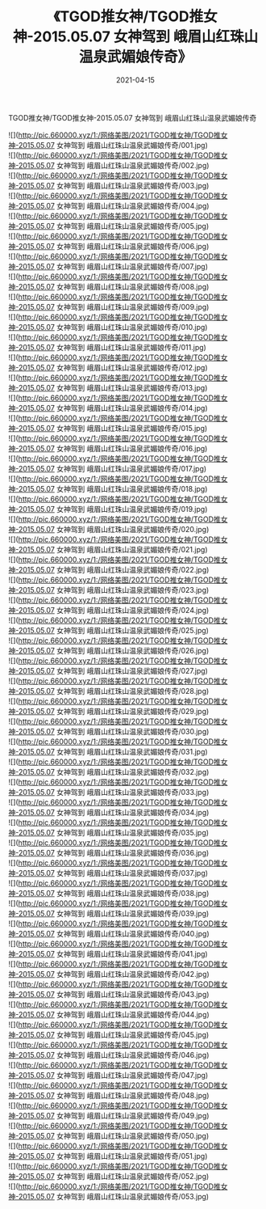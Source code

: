 ﻿---
layout: post
title:  《TGOD推女神/TGOD推女神-2015.05.07 女神驾到 峨眉山红珠山温泉武媚娘传奇》
date:   2021-04-15
img: http://pic.660000.xyz/1:/网络美图/2021/TGOD推女神/TGOD推女神-2015.05.07 女神驾到 峨眉山红珠山温泉武媚娘传奇/000.jpg
categories: [美女, 清纯, 唯美]
---

TGOD推女神/TGOD推女神-2015.05.07 女神驾到 峨眉山红珠山温泉武媚娘传奇

 ![](http://pic.660000.xyz/1:/网络美图/2021/TGOD推女神/TGOD推女神-2015.05.07 女神驾到 峨眉山红珠山温泉武媚娘传奇/001.jpg) <br>![](http://pic.660000.xyz/1:/网络美图/2021/TGOD推女神/TGOD推女神-2015.05.07 女神驾到 峨眉山红珠山温泉武媚娘传奇/002.jpg) <br>![](http://pic.660000.xyz/1:/网络美图/2021/TGOD推女神/TGOD推女神-2015.05.07 女神驾到 峨眉山红珠山温泉武媚娘传奇/003.jpg) <br>![](http://pic.660000.xyz/1:/网络美图/2021/TGOD推女神/TGOD推女神-2015.05.07 女神驾到 峨眉山红珠山温泉武媚娘传奇/004.jpg) <br>![](http://pic.660000.xyz/1:/网络美图/2021/TGOD推女神/TGOD推女神-2015.05.07 女神驾到 峨眉山红珠山温泉武媚娘传奇/005.jpg) <br>![](http://pic.660000.xyz/1:/网络美图/2021/TGOD推女神/TGOD推女神-2015.05.07 女神驾到 峨眉山红珠山温泉武媚娘传奇/006.jpg) <br>![](http://pic.660000.xyz/1:/网络美图/2021/TGOD推女神/TGOD推女神-2015.05.07 女神驾到 峨眉山红珠山温泉武媚娘传奇/007.jpg) <br>![](http://pic.660000.xyz/1:/网络美图/2021/TGOD推女神/TGOD推女神-2015.05.07 女神驾到 峨眉山红珠山温泉武媚娘传奇/008.jpg) <br>![](http://pic.660000.xyz/1:/网络美图/2021/TGOD推女神/TGOD推女神-2015.05.07 女神驾到 峨眉山红珠山温泉武媚娘传奇/009.jpg) <br>![](http://pic.660000.xyz/1:/网络美图/2021/TGOD推女神/TGOD推女神-2015.05.07 女神驾到 峨眉山红珠山温泉武媚娘传奇/010.jpg) <br>![](http://pic.660000.xyz/1:/网络美图/2021/TGOD推女神/TGOD推女神-2015.05.07 女神驾到 峨眉山红珠山温泉武媚娘传奇/011.jpg) <br>![](http://pic.660000.xyz/1:/网络美图/2021/TGOD推女神/TGOD推女神-2015.05.07 女神驾到 峨眉山红珠山温泉武媚娘传奇/012.jpg) <br>![](http://pic.660000.xyz/1:/网络美图/2021/TGOD推女神/TGOD推女神-2015.05.07 女神驾到 峨眉山红珠山温泉武媚娘传奇/013.jpg) <br>![](http://pic.660000.xyz/1:/网络美图/2021/TGOD推女神/TGOD推女神-2015.05.07 女神驾到 峨眉山红珠山温泉武媚娘传奇/014.jpg) <br>![](http://pic.660000.xyz/1:/网络美图/2021/TGOD推女神/TGOD推女神-2015.05.07 女神驾到 峨眉山红珠山温泉武媚娘传奇/015.jpg) <br>![](http://pic.660000.xyz/1:/网络美图/2021/TGOD推女神/TGOD推女神-2015.05.07 女神驾到 峨眉山红珠山温泉武媚娘传奇/016.jpg) <br>![](http://pic.660000.xyz/1:/网络美图/2021/TGOD推女神/TGOD推女神-2015.05.07 女神驾到 峨眉山红珠山温泉武媚娘传奇/017.jpg) <br>![](http://pic.660000.xyz/1:/网络美图/2021/TGOD推女神/TGOD推女神-2015.05.07 女神驾到 峨眉山红珠山温泉武媚娘传奇/018.jpg) <br>![](http://pic.660000.xyz/1:/网络美图/2021/TGOD推女神/TGOD推女神-2015.05.07 女神驾到 峨眉山红珠山温泉武媚娘传奇/019.jpg) <br>![](http://pic.660000.xyz/1:/网络美图/2021/TGOD推女神/TGOD推女神-2015.05.07 女神驾到 峨眉山红珠山温泉武媚娘传奇/020.jpg) <br>![](http://pic.660000.xyz/1:/网络美图/2021/TGOD推女神/TGOD推女神-2015.05.07 女神驾到 峨眉山红珠山温泉武媚娘传奇/021.jpg) <br>![](http://pic.660000.xyz/1:/网络美图/2021/TGOD推女神/TGOD推女神-2015.05.07 女神驾到 峨眉山红珠山温泉武媚娘传奇/022.jpg) <br>![](http://pic.660000.xyz/1:/网络美图/2021/TGOD推女神/TGOD推女神-2015.05.07 女神驾到 峨眉山红珠山温泉武媚娘传奇/023.jpg) <br>![](http://pic.660000.xyz/1:/网络美图/2021/TGOD推女神/TGOD推女神-2015.05.07 女神驾到 峨眉山红珠山温泉武媚娘传奇/024.jpg) <br>![](http://pic.660000.xyz/1:/网络美图/2021/TGOD推女神/TGOD推女神-2015.05.07 女神驾到 峨眉山红珠山温泉武媚娘传奇/025.jpg) <br>![](http://pic.660000.xyz/1:/网络美图/2021/TGOD推女神/TGOD推女神-2015.05.07 女神驾到 峨眉山红珠山温泉武媚娘传奇/026.jpg) <br>![](http://pic.660000.xyz/1:/网络美图/2021/TGOD推女神/TGOD推女神-2015.05.07 女神驾到 峨眉山红珠山温泉武媚娘传奇/027.jpg) <br>![](http://pic.660000.xyz/1:/网络美图/2021/TGOD推女神/TGOD推女神-2015.05.07 女神驾到 峨眉山红珠山温泉武媚娘传奇/028.jpg) <br>![](http://pic.660000.xyz/1:/网络美图/2021/TGOD推女神/TGOD推女神-2015.05.07 女神驾到 峨眉山红珠山温泉武媚娘传奇/029.jpg) <br>![](http://pic.660000.xyz/1:/网络美图/2021/TGOD推女神/TGOD推女神-2015.05.07 女神驾到 峨眉山红珠山温泉武媚娘传奇/030.jpg) <br>![](http://pic.660000.xyz/1:/网络美图/2021/TGOD推女神/TGOD推女神-2015.05.07 女神驾到 峨眉山红珠山温泉武媚娘传奇/031.jpg) <br>![](http://pic.660000.xyz/1:/网络美图/2021/TGOD推女神/TGOD推女神-2015.05.07 女神驾到 峨眉山红珠山温泉武媚娘传奇/032.jpg) <br>![](http://pic.660000.xyz/1:/网络美图/2021/TGOD推女神/TGOD推女神-2015.05.07 女神驾到 峨眉山红珠山温泉武媚娘传奇/033.jpg) <br>![](http://pic.660000.xyz/1:/网络美图/2021/TGOD推女神/TGOD推女神-2015.05.07 女神驾到 峨眉山红珠山温泉武媚娘传奇/034.jpg) <br>![](http://pic.660000.xyz/1:/网络美图/2021/TGOD推女神/TGOD推女神-2015.05.07 女神驾到 峨眉山红珠山温泉武媚娘传奇/035.jpg) <br>![](http://pic.660000.xyz/1:/网络美图/2021/TGOD推女神/TGOD推女神-2015.05.07 女神驾到 峨眉山红珠山温泉武媚娘传奇/036.jpg) <br>![](http://pic.660000.xyz/1:/网络美图/2021/TGOD推女神/TGOD推女神-2015.05.07 女神驾到 峨眉山红珠山温泉武媚娘传奇/037.jpg) <br>![](http://pic.660000.xyz/1:/网络美图/2021/TGOD推女神/TGOD推女神-2015.05.07 女神驾到 峨眉山红珠山温泉武媚娘传奇/038.jpg) <br>![](http://pic.660000.xyz/1:/网络美图/2021/TGOD推女神/TGOD推女神-2015.05.07 女神驾到 峨眉山红珠山温泉武媚娘传奇/039.jpg) <br>![](http://pic.660000.xyz/1:/网络美图/2021/TGOD推女神/TGOD推女神-2015.05.07 女神驾到 峨眉山红珠山温泉武媚娘传奇/040.jpg) <br>![](http://pic.660000.xyz/1:/网络美图/2021/TGOD推女神/TGOD推女神-2015.05.07 女神驾到 峨眉山红珠山温泉武媚娘传奇/041.jpg) <br>![](http://pic.660000.xyz/1:/网络美图/2021/TGOD推女神/TGOD推女神-2015.05.07 女神驾到 峨眉山红珠山温泉武媚娘传奇/042.jpg) <br>![](http://pic.660000.xyz/1:/网络美图/2021/TGOD推女神/TGOD推女神-2015.05.07 女神驾到 峨眉山红珠山温泉武媚娘传奇/043.jpg) <br>![](http://pic.660000.xyz/1:/网络美图/2021/TGOD推女神/TGOD推女神-2015.05.07 女神驾到 峨眉山红珠山温泉武媚娘传奇/044.jpg) <br>![](http://pic.660000.xyz/1:/网络美图/2021/TGOD推女神/TGOD推女神-2015.05.07 女神驾到 峨眉山红珠山温泉武媚娘传奇/045.jpg) <br>![](http://pic.660000.xyz/1:/网络美图/2021/TGOD推女神/TGOD推女神-2015.05.07 女神驾到 峨眉山红珠山温泉武媚娘传奇/046.jpg) <br>![](http://pic.660000.xyz/1:/网络美图/2021/TGOD推女神/TGOD推女神-2015.05.07 女神驾到 峨眉山红珠山温泉武媚娘传奇/047.jpg) <br>![](http://pic.660000.xyz/1:/网络美图/2021/TGOD推女神/TGOD推女神-2015.05.07 女神驾到 峨眉山红珠山温泉武媚娘传奇/048.jpg) <br>![](http://pic.660000.xyz/1:/网络美图/2021/TGOD推女神/TGOD推女神-2015.05.07 女神驾到 峨眉山红珠山温泉武媚娘传奇/049.jpg) <br>![](http://pic.660000.xyz/1:/网络美图/2021/TGOD推女神/TGOD推女神-2015.05.07 女神驾到 峨眉山红珠山温泉武媚娘传奇/050.jpg) <br>![](http://pic.660000.xyz/1:/网络美图/2021/TGOD推女神/TGOD推女神-2015.05.07 女神驾到 峨眉山红珠山温泉武媚娘传奇/051.jpg) <br>![](http://pic.660000.xyz/1:/网络美图/2021/TGOD推女神/TGOD推女神-2015.05.07 女神驾到 峨眉山红珠山温泉武媚娘传奇/052.jpg) <br>![](http://pic.660000.xyz/1:/网络美图/2021/TGOD推女神/TGOD推女神-2015.05.07 女神驾到 峨眉山红珠山温泉武媚娘传奇/053.jpg) <br>